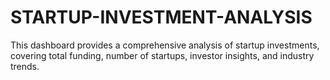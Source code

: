 # STARTUP-INVESTMENT-ANALYSIS
This dashboard provides a comprehensive analysis of startup investments, covering total funding, number of startups, investor insights, and industry trends.  
